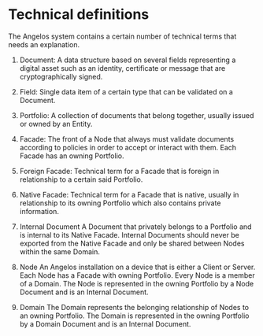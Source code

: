 # Technical definitions

The Angelos system contains a certain number of technical terms that needs an explanation.

1. Document:
   A data structure based on several fields representing a digital asset such as an identity, certificate or message that are cryptographically signed.
2. Field:
   Single data item of a certain type that can be validated on a Document.
3. Portfolio:
   A collection of documents that belong together, usually issued or owned by an Entity.

4. Facade:
   The front of a Node that always must validate documents according to policies in order to accept or interact with them. Each Facade has an owning Portfolio.
5. Foreign Facade:
   Technical term for a Facade that is foreign in relationship to a certain said Portfolio.
6. Native Facade:
   Technical term for a Facade that is native, usually in relationship to its owning Portfolio which also contains private information.
7. Internal Document
   A Document that privately belongs to a Portfolio and is internal to its Native Facade. Internal Documents should never be exported from the Native Facade and only be shared between Nodes within the same Domain.
8. Node
   An Angelos installation on a device that is either a Client or Server. Each Node has a Facade with owning Portfolio. Every Node is a member of a Domain. The Node is represented in the owning Portfolio by a Node Document and is an Internal Document.
9. Domain
   The Domain represents the belonging relationship of Nodes to an owning Portfolio. The Domain is represented in the owning Portfolio by a Domain Document and is an Internal Document.